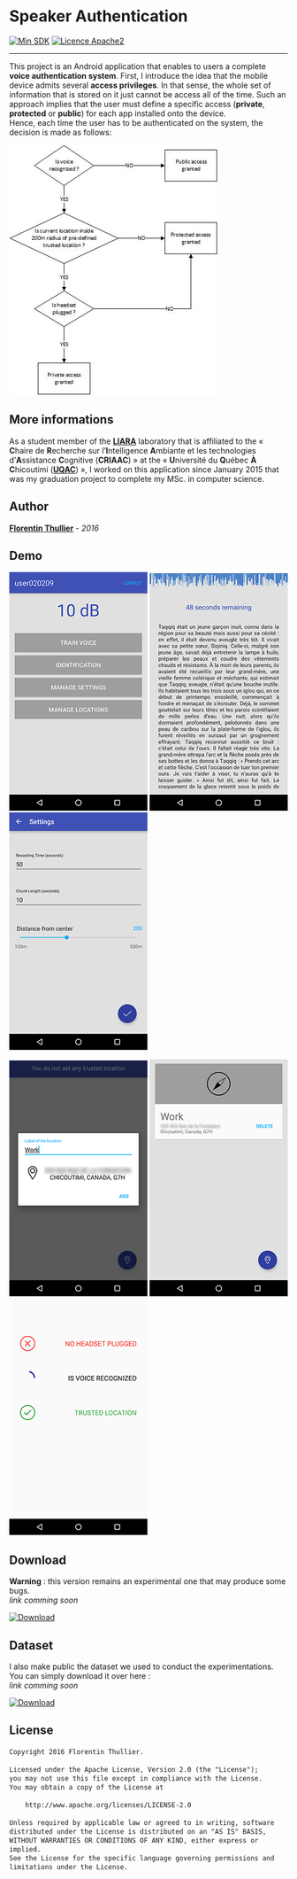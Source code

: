 # Speaker Authentication

[![Min SDK](https://img.shields.io/badge/minSDK-14-lightgrey.svg)](https://source.android.com/source/build-numbers.html)
[![Licence Apache2](https://img.shields.io/hexpm/l/plug.svg)](http://www.apache.org/licenses/LICENSE-2.0)

---

This project is an Android application that enables to users a complete **voice authentication system**. First, I introduce the idea that the mobile device admits several **access privileges**. In that sense, the whole set of information that is stored on it just cannot be access all of the time. Such an approach implies that the user must define a specific access (**private**, **protected** or **public**) for each app installed onto the device. <br> Hence, each time the user has to be authenticated on the system, the decision is made as follows: 

<img src="https://github.com/FlorentinTh/SpeakerAuthentication/blob/master/art/decision.jpg"/>

More informations
---
As a student member of the **[LIARA](http://liara.uqac.ca/)** laboratory that is affiliated to the « **C**haire de **R**echerche sur l’**I**ntelligence **A**mbiante et les technologies d’**A**ssistance **C**ognitive (**CRIAAC**) » at the « **U**niversité du **Q**uébec **À** **C**hicoutimi (**[UQAC](http://www.uqac.ca/)**) », I worked on this application since January 2015 that was my graduation project to complete my MSc. in computer science. 

Author
---
**[Florentin Thullier](https://github.com/florentinth)** - _2016_

Demo
---
<img src="https://github.com/FlorentinTh/SpeakerAuthentication/blob/master/art/01.png"/> <img src="https://github.com/FlorentinTh/SpeakerAuthentication/blob/master/art/02.png"/> <img src="https://github.com/FlorentinTh/SpeakerAuthentication/blob/master/art/03.png"/>

<img src="https://github.com/FlorentinTh/SpeakerAuthentication/blob/master/art/04.png"/> <img src="https://github.com/FlorentinTh/SpeakerAuthentication/blob/master/art/05.png"/> <img src="https://github.com/FlorentinTh/SpeakerAuthentication/blob/master/art/06.png"/>

Download
---
**Warning** : this version remains an experimental one that may produce some bugs. <br> _link comming soon_

[![Download](https://img.shields.io/badge/nightly-1.0-green.svg)]()

Dataset
---
I also make public the dataset we used to conduct the experimentations. <br> You can simply download it over here : <br> _link comming soon_

[![Download](https://img.shields.io/badge/dataset-2MB-green.svg)]()


License
---
    Copyright 2016 Florentin Thullier.

    Licensed under the Apache License, Version 2.0 (the "License");
    you may not use this file except in compliance with the License.
    You may obtain a copy of the License at

        http://www.apache.org/licenses/LICENSE-2.0

    Unless required by applicable law or agreed to in writing, software
    distributed under the License is distributed on an "AS IS" BASIS,
    WITHOUT WARRANTIES OR CONDITIONS OF ANY KIND, either express or implied.
    See the License for the specific language governing permissions and
    limitations under the License.

